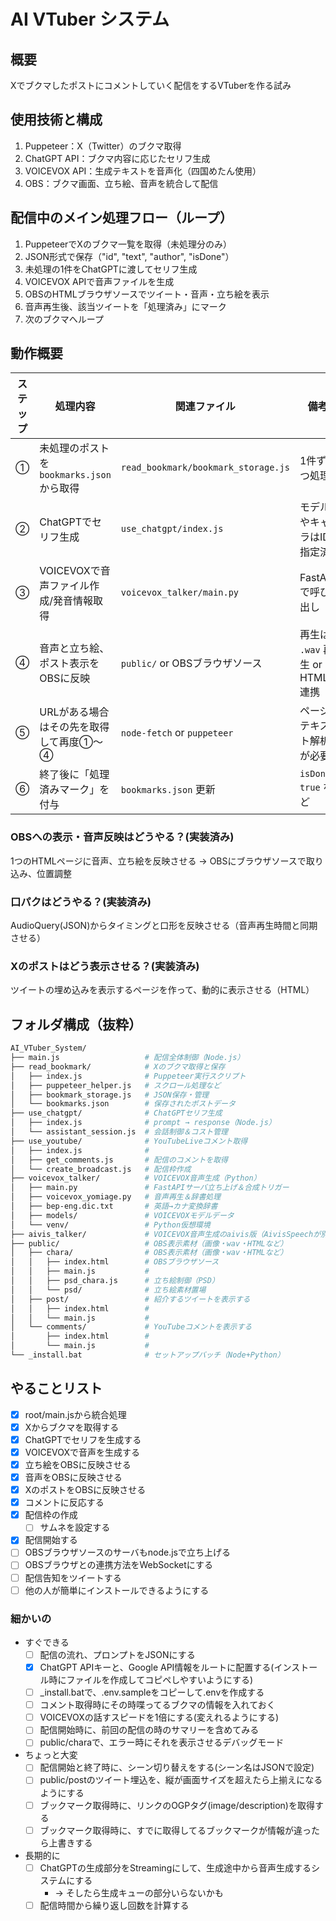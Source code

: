 # AI VTuber システム

## 概要

Xでブクマしたポストにコメントしていく配信をするVTuberを作る試み

## 使用技術と構成

1. Puppeteer：X（Twitter）のブクマ取得
2. ChatGPT API：ブクマ内容に応じたセリフ生成
3. VOICEVOX API：生成テキストを音声化（四国めたん使用）
4. OBS：ブクマ画面、立ち絵、音声を統合して配信

## 配信中のメイン処理フロー（ループ）

1. PuppeteerでXのブクマ一覧を取得（未処理分のみ）
2. JSON形式で保存（"id", "text", "author", "isDone"）
3. 未処理の1件をChatGPTに渡してセリフ生成
4. VOICEVOX APIで音声ファイルを生成
5. OBSのHTMLブラウザソースでツイート・音声・立ち絵を表示
6. 音声再生後、該当ツイートを「処理済み」にマーク
7. 次のブクマへループ

## 動作概要

| ステップ | 処理内容 | 関連ファイル | 備考 |
| --- | --- | --- | --- |
| ① | 未処理のポストを `bookmarks.json` から取得 | `read_bookmark/bookmark_storage.js` | 1件ずつ処理 |
| ② | ChatGPTでセリフ生成 | `use_chatgpt/index.js` | モデルやキャラはID指定済 |
| ③ | VOICEVOXで音声ファイル作成/発音情報取得 | `voicevox_talker/main.py` | FastAPIで呼び出し |
| ④ | 音声と立ち絵、ポスト表示をOBSに反映 | `public/` or OBSブラウザソース | 再生は `.wav` 再生 or HTML連携 |
| ⑤ | URLがある場合はその先を取得して再度①～④ | `node-fetch` or `puppeteer` | ページテキスト解析が必要 |
| ⑥ | 終了後に「処理済みマーク」を付与 | `bookmarks.json` 更新 | `isDone: true` など |

### OBSへの表示・音声反映はどうやる？(実装済み)

1つのHTMLページに音声、立ち絵を反映させる → OBSにブラウザソースで取り込み、位置調整

### 口パクはどうやる？(実装済み)

AudioQuery(JSON)からタイミングと口形を反映させる（音声再生時間と同期させる）

### Xのポストはどう表示させる？(実装済み)

ツイートの埋め込みを表示するページを作って、動的に表示させる（HTML）

## フォルダ構成（抜粋）

```bash
AI_VTuber_System/
├── main.js                   # 配信全体制御（Node.js）
├── read_bookmark/            # Xのブクマ取得と保存
│   ├── index.js              # Puppeteer実行スクリプト
│   ├── puppeteer_helper.js   # スクロール処理など
│   ├── bookmark_storage.js   # JSON保存・管理
│   └── bookmarks.json        # 保存されたポストデータ
├── use_chatgpt/              # ChatGPTセリフ生成
│   ├── index.js              # prompt → response（Node.js）
│   └── assistant_session.js  # 会話制御＆コスト管理
├── use_youtube/              # YouTubeLiveコメント取得
│   ├── index.js              # 
│   ├── get_comments.js       # 配信のコメントを取得
│   └── create_broadcast.js   # 配信枠作成
├── voicevox_talker/          # VOICEVOX音声生成（Python）
│   ├── main.py               # FastAPIサーバ立ち上げ＆合成トリガー
│   ├── voicevox_yomiage.py   # 音声再生＆辞書処理
│   ├── bep-eng.dic.txt       # 英語→カナ変換辞書
│   ├── models/               # VOICEVOXモデルデータ
│   └── venv/                 # Python仮想環境
├── aivis_talker/             # VOICEVOX音声生成のaivis版（AivisSpeechが別途必要）
├── public/                   # OBS表示素材（画像・wav・HTMLなど）
│   ├── chara/                # OBS表示素材（画像・wav・HTMLなど）
│   │   ├── index.html        # OBSブラウザソース
│   │   ├── main.js           # 
│   │   ├── psd_chara.js      # 立ち絵制御（PSD）
│   │   └── psd/              # 立ち絵素材置場
│   ├── post/                 # 紹介するツイートを表示する
│   │   ├── index.html        # 
│   │   └── main.js           # 
│   └── comments/             # YouTubeコメントを表示する
│       ├── index.html        # 
│       └── main.js           # 
└── _install.bat              # セットアップバッチ（Node+Python）
```

## やることリスト

- [x] root/main.jsから統合処理
- [x] Xからブクマを取得する
- [x] ChatGPTでセリフを生成する
- [x] VOICEVOXで音声を生成する
- [x] 立ち絵をOBSに反映させる
- [x] 音声をOBSに反映させる
- [x] XのポストをOBSに反映させる
- [x] コメントに反応する
- [x] 配信枠の作成
  - [ ] サムネを設定する
- [x] 配信開始する
- [ ] OBSブラウザソースのサーバもnode.jsで立ち上げる
- [ ] OBSブラウザとの連携方法をWebSocketにする
- [ ] 配信告知をツイートする
- [ ] 他の人が簡単にインストールできるようにする

### 細かいの

- すぐできる
  - [ ] 配信の流れ、プロンプトをJSONにする
  - [x] ChatGPT APIキーと、Google API情報をルートに配置する(インストール時にファイルを作成してコピペしやすいようにする)
  - [ ] _install.batで、.env.sampleをコピーして.envを作成する
  - [ ] コメント取得時にその時喋ってるブクマの情報を入れておく
  - [ ] VOICEVOXの話すスピードを1倍にする(変えれるようにする)
  - [ ] 配信開始時に、前回の配信の時のサマリーを含めてみる
  - [ ] public/charaで、エラー時にそれを表示させるデバッグモード
- ちょっと大変
  - [ ] 配信開始と終了時に、シーン切り替えをする(シーン名はJSONで設定)
  - [ ] public/postのツイート埋込を、縦が画面サイズを超えたら上揃えになるようにする
  - [ ] ブックマーク取得時に、リンクのOGPタグ(image/description)を取得する
  - [ ] ブックマーク取得時に、すでに取得してるブックマークが情報が違ったら上書きする
- 長期的に
  - [ ] ChatGPTの生成部分をStreamingにして、生成途中から音声生成するシステムにする
    - → そしたら生成キューの部分いらないかも
  - [ ] 配信時間から繰り返し回数を計算する
